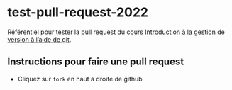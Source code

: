 # test-pull-request-2022

Référentiel pour tester la pull request du cours [Introduction à la gestion de version à l’aide de git](https://juanluck.github.io/Introduction-GIT/).

## Instructions pour faire une pull request 

- Cliquez sur `fork` en haut à droite de github 

